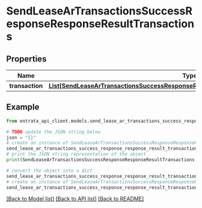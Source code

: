 # SendLeaseArTransactionsSuccessResponseResponseResultTransactions


## Properties

Name | Type | Description | Notes
------------ | ------------- | ------------- | -------------
**transaction** | [**List[SendLeaseArTransactionsSuccessResponseResponseResultTransactionsTransactionInner]**](SendLeaseArTransactionsSuccessResponseResponseResultTransactionsTransactionInner.md) |  | 

## Example

```python
from entrata_api_client.models.send_lease_ar_transactions_success_response_response_result_transactions import SendLeaseArTransactionsSuccessResponseResponseResultTransactions

# TODO update the JSON string below
json = "{}"
# create an instance of SendLeaseArTransactionsSuccessResponseResponseResultTransactions from a JSON string
send_lease_ar_transactions_success_response_response_result_transactions_instance = SendLeaseArTransactionsSuccessResponseResponseResultTransactions.from_json(json)
# print the JSON string representation of the object
print(SendLeaseArTransactionsSuccessResponseResponseResultTransactions.to_json())

# convert the object into a dict
send_lease_ar_transactions_success_response_response_result_transactions_dict = send_lease_ar_transactions_success_response_response_result_transactions_instance.to_dict()
# create an instance of SendLeaseArTransactionsSuccessResponseResponseResultTransactions from a dict
send_lease_ar_transactions_success_response_response_result_transactions_from_dict = SendLeaseArTransactionsSuccessResponseResponseResultTransactions.from_dict(send_lease_ar_transactions_success_response_response_result_transactions_dict)
```
[[Back to Model list]](../README.md#documentation-for-models) [[Back to API list]](../README.md#documentation-for-api-endpoints) [[Back to README]](../README.md)


